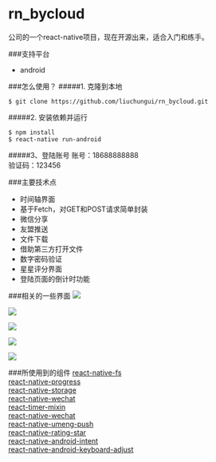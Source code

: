 # rn_bycloud

公司的一个react-native项目，现在开源出来，适合入门和练手。

###支持平台
* android

###怎么使用？
#####1. 克隆到本地

```
$ git clone https://github.com/liuchungui/rn_bycloud.git
```

#####2. 安装依赖并运行
```
$ npm install
$ react-native run-android
```

#####3、登陆账号
账号：18688888888    
验证码：123456

###主要技术点
* 时间轴界面 
* 基于Fetch，对GET和POST请求简单封装
* 微信分享    
* 友盟推送    
* 文件下载    
* 借助第三方打开文件
* 数字密码验证
* 星星评分界面
* 登陆页面的倒计时功能 


###相关的一些界面
![](http://ww3.sinaimg.cn/large/7746cd07jw1f40jopv26gj20k00zkmyh.jpg)

![](http://ww4.sinaimg.cn/large/7746cd07jw1f40jp8q68ij20k00zkabo.jpg)

![](http://ww2.sinaimg.cn/large/7746cd07jw1f40jplja8bj20k00zkdh2.jpg)

![](http://ww4.sinaimg.cn/large/7746cd07jw1f40jq2ay7sj20k00zkwfd.jpg)

![](http://ww3.sinaimg.cn/large/7746cd07jw1f40jqc0eezj20k00zkmxs.jpg)

###所使用到的组件
[react-native-fs](https://github.com/johanneslumpe/react-native-fs)    
[react-native-progress](https://github.com/oblador/react-native-progress)    
[react-native-storage](https://github.com/sunnylqm/react-native-storage)    
[react-native-wechat](https://github.com/weflex/react-native-wechat)    
[react-timer-mixin](https://github.com/reactjs/react-timer-mixin)    
[react-native-wechat](https://github.com/weflex/react-native-wechat)    
[react-native-umeng-push](https://github.com/liuchungui/react-native-umeng-push)        
[react-native-rating-star](https://github.com/liuchungui/react-native-star-rating)        
[react-native-android-intent](https://github.com/liuchungui/react-native-android-intent)        
[react-native-android-keyboard-adjust](https://github.com/zubricky/react-native-android-keyboard-adjust)    


